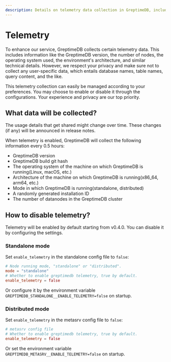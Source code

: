 ```yaml
---
description: Details on telemetry data collection in GreptimeDB, including what data is collected, how often, and how to enable or disable telemetry.
---
```


# Telemetry

To enhance our service, GreptimeDB collects certain telemetry data. This includes information like the GreptimeDB version, the number of nodes, the operating system used, the environment's architecture, and similar technical details. However, we respect your privacy and make sure not to collect any user-specific data, which entails database names, table names, query content, and the like.

This telemetry collection can easily be managed according to your preferences. You may choose to enable or disable it through the configurations. Your experience and privacy are our top priority.

## What data will be collected?

The usage details that get shared might change over time. These changes (if any) will be announced in release notes.

When telemetry is enabled, GreptimeDB will collect the following information every 0.5 hours:

- GreptimeDB version
- GreptimeDB build git hash
- The operating system of the machine on which GreptimeDB is running(Linux, macOS, etc.)
- Architecture of the machine on which GreptimeDB is running(x86_64, arm64, etc.)
- Mode in which GreptimeDB is running(standalone, distributed)
- A randomly generated installation ID
- The number of datanodes in the GreptimeDB cluster

## How to disable telemetry?

Telemetry will be enabled by default starting from v0.4.0. You can disable it by configuring the settings.

### Standalone mode

Set `enable_telemetry` in the standalone config file to `false`:

```toml
# Node running mode, "standalone" or "distributed".
mode = "standalone"
# Whether to enable greptimedb telemetry, true by default.
enable_telemetry = false
```

Or configure it by the environment variable `GREPTIMEDB_STANDALONE__ENABLE_TELEMETRY=false` on startup.

### Distributed mode

Set `enable_telemetry`  in the metasrv config file to `false`:

```toml
# metasrv config file
# Whether to enable greptimedb telemetry, true by default.
enable_telemetry = false 
```

Or set the environment variable `GREPTIMEDB_METASRV__ENABLE_TELEMETRY=false` on startup.
